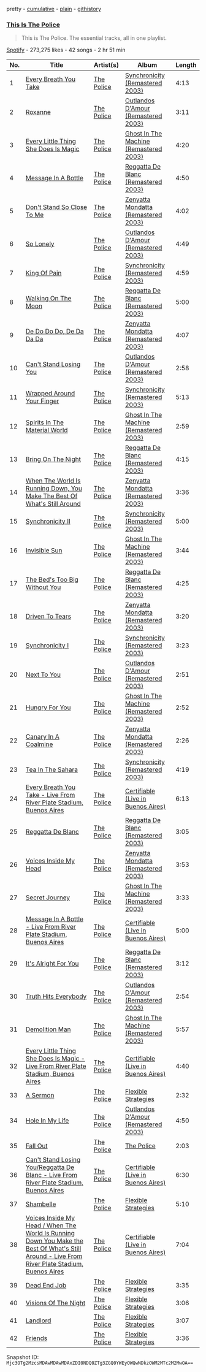 pretty - [cumulative](/playlists/cumulative/37i9dQZF1DZ06evO3pXaXS.md) - [plain](/playlists/plain/37i9dQZF1DZ06evO3pXaXS) - [githistory](https://github.githistory.xyz/mackorone/spotify-playlist-archive/blob/main/playlists/plain/37i9dQZF1DZ06evO3pXaXS)

### [This Is The Police](https://open.spotify.com/playlist/37i9dQZF1DZ06evO3pXaXS)

> This is The Police\. The essential tracks, all in one playlist.

[Spotify](https://open.spotify.com/user/spotify) - 273,275 likes - 42 songs - 2 hr 51 min

| No. | Title | Artist(s) | Album | Length |
|---|---|---|---|---|
| 1 | [Every Breath You Take](https://open.spotify.com/track/1JSTJqkT5qHq8MDJnJbRE1) | [The Police](https://open.spotify.com/artist/5NGO30tJxFlKixkPSgXcFE) | [Synchronicity \(Remastered 2003\)](https://open.spotify.com/album/5W9OT0a5iZlBr83a9WMKFY) | 4:13 |
| 2 | [Roxanne](https://open.spotify.com/track/3EYOJ48Et32uATr9ZmLnAo) | [The Police](https://open.spotify.com/artist/5NGO30tJxFlKixkPSgXcFE) | [Outlandos D'Amour \(Remastered 2003\)](https://open.spotify.com/album/1H9g6j4Wwj6wh6p8YHVtkf) | 3:11 |
| 3 | [Every Little Thing She Does Is Magic](https://open.spotify.com/track/44aTAUBF0g6sMkMNE8I5kd) | [The Police](https://open.spotify.com/artist/5NGO30tJxFlKixkPSgXcFE) | [Ghost In The Machine \(Remastered 2003\)](https://open.spotify.com/album/5jkwdY6jS1Hzi8epr6HW7h) | 4:20 |
| 4 | [Message In A Bottle](https://open.spotify.com/track/1oYYd2gnWZYrt89EBXdFiO) | [The Police](https://open.spotify.com/artist/5NGO30tJxFlKixkPSgXcFE) | [Reggatta De Blanc \(Remastered 2003\)](https://open.spotify.com/album/2EpuND32cO7CX0gXZl2NB6) | 4:50 |
| 5 | [Don't Stand So Close To Me](https://open.spotify.com/track/5veJDT0MLsLbhYsx42GXUD) | [The Police](https://open.spotify.com/artist/5NGO30tJxFlKixkPSgXcFE) | [Zenyatta Mondatta \(Remastered 2003\)](https://open.spotify.com/album/23enz9nXJhH1BR1Rm5CzDJ) | 4:02 |
| 6 | [So Lonely](https://open.spotify.com/track/2wnsBaxrmkthIFAm6vqCuX) | [The Police](https://open.spotify.com/artist/5NGO30tJxFlKixkPSgXcFE) | [Outlandos D'Amour \(Remastered 2003\)](https://open.spotify.com/album/1H9g6j4Wwj6wh6p8YHVtkf) | 4:49 |
| 7 | [King Of Pain](https://open.spotify.com/track/1V15l05snHYHYVxerjMFGo) | [The Police](https://open.spotify.com/artist/5NGO30tJxFlKixkPSgXcFE) | [Synchronicity \(Remastered 2003\)](https://open.spotify.com/album/5W9OT0a5iZlBr83a9WMKFY) | 4:59 |
| 8 | [Walking On The Moon](https://open.spotify.com/track/62uLNJgVZaFiEiKV4LpoYJ) | [The Police](https://open.spotify.com/artist/5NGO30tJxFlKixkPSgXcFE) | [Reggatta De Blanc \(Remastered 2003\)](https://open.spotify.com/album/2EpuND32cO7CX0gXZl2NB6) | 5:00 |
| 9 | [De Do Do Do, De Da Da Da](https://open.spotify.com/track/0yJvWbn8xQKiDZ84VN5lQG) | [The Police](https://open.spotify.com/artist/5NGO30tJxFlKixkPSgXcFE) | [Zenyatta Mondatta \(Remastered 2003\)](https://open.spotify.com/album/23enz9nXJhH1BR1Rm5CzDJ) | 4:07 |
| 10 | [Can't Stand Losing You](https://open.spotify.com/track/6DjKJgwe9c90Bd2iya0fre) | [The Police](https://open.spotify.com/artist/5NGO30tJxFlKixkPSgXcFE) | [Outlandos D'Amour \(Remastered 2003\)](https://open.spotify.com/album/1H9g6j4Wwj6wh6p8YHVtkf) | 2:58 |
| 11 | [Wrapped Around Your Finger](https://open.spotify.com/track/400ZJAUFuEuIGXhr7ie4xf) | [The Police](https://open.spotify.com/artist/5NGO30tJxFlKixkPSgXcFE) | [Synchronicity \(Remastered 2003\)](https://open.spotify.com/album/5W9OT0a5iZlBr83a9WMKFY) | 5:13 |
| 12 | [Spirits In The Material World](https://open.spotify.com/track/4frelkLhC4ATqJH9VGJztu) | [The Police](https://open.spotify.com/artist/5NGO30tJxFlKixkPSgXcFE) | [Ghost In The Machine \(Remastered 2003\)](https://open.spotify.com/album/5jkwdY6jS1Hzi8epr6HW7h) | 2:59 |
| 13 | [Bring On The Night](https://open.spotify.com/track/4EkNINvDLeGgIL4zYGsYPb) | [The Police](https://open.spotify.com/artist/5NGO30tJxFlKixkPSgXcFE) | [Reggatta De Blanc \(Remastered 2003\)](https://open.spotify.com/album/2EpuND32cO7CX0gXZl2NB6) | 4:15 |
| 14 | [When The World Is Running Down, You Make The Best Of What's Still Around](https://open.spotify.com/track/2e2P8zydI5GtcaVhTkOYa9) | [The Police](https://open.spotify.com/artist/5NGO30tJxFlKixkPSgXcFE) | [Zenyatta Mondatta \(Remastered 2003\)](https://open.spotify.com/album/23enz9nXJhH1BR1Rm5CzDJ) | 3:36 |
| 15 | [Synchronicity II](https://open.spotify.com/track/5ynO8cYFjDwELIZfFHHeYe) | [The Police](https://open.spotify.com/artist/5NGO30tJxFlKixkPSgXcFE) | [Synchronicity \(Remastered 2003\)](https://open.spotify.com/album/5W9OT0a5iZlBr83a9WMKFY) | 5:00 |
| 16 | [Invisible Sun](https://open.spotify.com/track/5u8Dwz4h41DDOKfeFfexMR) | [The Police](https://open.spotify.com/artist/5NGO30tJxFlKixkPSgXcFE) | [Ghost In The Machine \(Remastered 2003\)](https://open.spotify.com/album/5jkwdY6jS1Hzi8epr6HW7h) | 3:44 |
| 17 | [The Bed's Too Big Without You](https://open.spotify.com/track/3PfBnnkOf0LbCw2jixUCQG) | [The Police](https://open.spotify.com/artist/5NGO30tJxFlKixkPSgXcFE) | [Reggatta De Blanc \(Remastered 2003\)](https://open.spotify.com/album/2EpuND32cO7CX0gXZl2NB6) | 4:25 |
| 18 | [Driven To Tears](https://open.spotify.com/track/3ixzqclumr9K5ZY8xcdo0O) | [The Police](https://open.spotify.com/artist/5NGO30tJxFlKixkPSgXcFE) | [Zenyatta Mondatta \(Remastered 2003\)](https://open.spotify.com/album/23enz9nXJhH1BR1Rm5CzDJ) | 3:20 |
| 19 | [Synchronicity I](https://open.spotify.com/track/0eZvCQAK6hsPSlcfqzREvB) | [The Police](https://open.spotify.com/artist/5NGO30tJxFlKixkPSgXcFE) | [Synchronicity \(Remastered 2003\)](https://open.spotify.com/album/5W9OT0a5iZlBr83a9WMKFY) | 3:23 |
| 20 | [Next To You](https://open.spotify.com/track/7HjipY3Vy2HAN11D2juKHT) | [The Police](https://open.spotify.com/artist/5NGO30tJxFlKixkPSgXcFE) | [Outlandos D'Amour \(Remastered 2003\)](https://open.spotify.com/album/1H9g6j4Wwj6wh6p8YHVtkf) | 2:51 |
| 21 | [Hungry For You](https://open.spotify.com/track/6xK4wLYwSszCXsiPhOhG4I) | [The Police](https://open.spotify.com/artist/5NGO30tJxFlKixkPSgXcFE) | [Ghost In The Machine \(Remastered 2003\)](https://open.spotify.com/album/5jkwdY6jS1Hzi8epr6HW7h) | 2:52 |
| 22 | [Canary In A Coalmine](https://open.spotify.com/track/7A4rW6quroPut2I6OsCys9) | [The Police](https://open.spotify.com/artist/5NGO30tJxFlKixkPSgXcFE) | [Zenyatta Mondatta \(Remastered 2003\)](https://open.spotify.com/album/23enz9nXJhH1BR1Rm5CzDJ) | 2:26 |
| 23 | [Tea In The Sahara](https://open.spotify.com/track/26R3e7bjY6e9dlgghide8L) | [The Police](https://open.spotify.com/artist/5NGO30tJxFlKixkPSgXcFE) | [Synchronicity \(Remastered 2003\)](https://open.spotify.com/album/5W9OT0a5iZlBr83a9WMKFY) | 4:19 |
| 24 | [Every Breath You Take \- Live From River Plate Stadium, Buenos Aires](https://open.spotify.com/track/3ZPyWxGouBXvvSBqwNqCMC) | [The Police](https://open.spotify.com/artist/5NGO30tJxFlKixkPSgXcFE) | [Certifiable \(Live in Buenos Aires\)](https://open.spotify.com/album/2Dz4qhsr2dWMcRLVP7474f) | 6:13 |
| 25 | [Reggatta De Blanc](https://open.spotify.com/track/2EEp2vTGSRDSLHWUF80EZZ) | [The Police](https://open.spotify.com/artist/5NGO30tJxFlKixkPSgXcFE) | [Reggatta De Blanc \(Remastered 2003\)](https://open.spotify.com/album/2EpuND32cO7CX0gXZl2NB6) | 3:05 |
| 26 | [Voices Inside My Head](https://open.spotify.com/track/0Jvn32u7plWgz5YQk6OoSo) | [The Police](https://open.spotify.com/artist/5NGO30tJxFlKixkPSgXcFE) | [Zenyatta Mondatta \(Remastered 2003\)](https://open.spotify.com/album/23enz9nXJhH1BR1Rm5CzDJ) | 3:53 |
| 27 | [Secret Journey](https://open.spotify.com/track/1klFQ3R5AN86f0moMUdSYS) | [The Police](https://open.spotify.com/artist/5NGO30tJxFlKixkPSgXcFE) | [Ghost In The Machine \(Remastered 2003\)](https://open.spotify.com/album/5jkwdY6jS1Hzi8epr6HW7h) | 3:33 |
| 28 | [Message In A Bottle \- Live From River Plate Stadium, Buenos Aires](https://open.spotify.com/track/4rMfdcnfsWNPlIZCfEQive) | [The Police](https://open.spotify.com/artist/5NGO30tJxFlKixkPSgXcFE) | [Certifiable \(Live in Buenos Aires\)](https://open.spotify.com/album/2Dz4qhsr2dWMcRLVP7474f) | 5:00 |
| 29 | [It's Alright For You](https://open.spotify.com/track/5fTI7JCaMRK09WtwG8ZrRK) | [The Police](https://open.spotify.com/artist/5NGO30tJxFlKixkPSgXcFE) | [Reggatta De Blanc \(Remastered 2003\)](https://open.spotify.com/album/2EpuND32cO7CX0gXZl2NB6) | 3:12 |
| 30 | [Truth Hits Everybody](https://open.spotify.com/track/4pLhVO0JuMiFDSJYDiGP7S) | [The Police](https://open.spotify.com/artist/5NGO30tJxFlKixkPSgXcFE) | [Outlandos D'Amour \(Remastered 2003\)](https://open.spotify.com/album/1H9g6j4Wwj6wh6p8YHVtkf) | 2:54 |
| 31 | [Demolition Man](https://open.spotify.com/track/4cAWzXWGoRIezpTy9ZiDRg) | [The Police](https://open.spotify.com/artist/5NGO30tJxFlKixkPSgXcFE) | [Ghost In The Machine \(Remastered 2003\)](https://open.spotify.com/album/5jkwdY6jS1Hzi8epr6HW7h) | 5:57 |
| 32 | [Every Little Thing She Does Is Magic \- Live From River Plate Stadium, Buenos Aires](https://open.spotify.com/track/25Pifu9g726ZBSsBARVati) | [The Police](https://open.spotify.com/artist/5NGO30tJxFlKixkPSgXcFE) | [Certifiable \(Live in Buenos Aires\)](https://open.spotify.com/album/2Dz4qhsr2dWMcRLVP7474f) | 4:40 |
| 33 | [A Sermon](https://open.spotify.com/track/5YlavkDAyN6SM6jtmJzuPP) | [The Police](https://open.spotify.com/artist/5NGO30tJxFlKixkPSgXcFE) | [Flexible Strategies](https://open.spotify.com/album/0AlJc20R0rog9wo3baiMQS) | 2:32 |
| 34 | [Hole In My Life](https://open.spotify.com/track/25McPIqh9oSdPSP36Gu7Jp) | [The Police](https://open.spotify.com/artist/5NGO30tJxFlKixkPSgXcFE) | [Outlandos D'Amour \(Remastered 2003\)](https://open.spotify.com/album/1H9g6j4Wwj6wh6p8YHVtkf) | 4:50 |
| 35 | [Fall Out](https://open.spotify.com/track/0hAyb0O9Ft16QAjtLMRCJE) | [The Police](https://open.spotify.com/artist/5NGO30tJxFlKixkPSgXcFE) | [The Police](https://open.spotify.com/album/0QV6T4VzyWkF1eJed2eRcP) | 2:03 |
| 36 | [Can't Stand Losing You/Reggatta De Blanc \- Live From River Plate Stadium, Buenos Aires](https://open.spotify.com/track/7qXOUUDmgkYql3k9AJUeIw) | [The Police](https://open.spotify.com/artist/5NGO30tJxFlKixkPSgXcFE) | [Certifiable \(Live in Buenos Aires\)](https://open.spotify.com/album/2Dz4qhsr2dWMcRLVP7474f) | 6:30 |
| 37 | [Shambelle](https://open.spotify.com/track/2jn9j0RG0UKukFZAviVCbG) | [The Police](https://open.spotify.com/artist/5NGO30tJxFlKixkPSgXcFE) | [Flexible Strategies](https://open.spotify.com/album/0AlJc20R0rog9wo3baiMQS) | 5:10 |
| 38 | [Voices Inside My Head / When The World Is Running Down You Make the Best Of What's Still Around \- Live From River Plate Stadium, Buenos Aires](https://open.spotify.com/track/2UtXxz9XGRn7qvZ275H7aJ) | [The Police](https://open.spotify.com/artist/5NGO30tJxFlKixkPSgXcFE) | [Certifiable \(Live in Buenos Aires\)](https://open.spotify.com/album/2Dz4qhsr2dWMcRLVP7474f) | 7:04 |
| 39 | [Dead End Job](https://open.spotify.com/track/1wLiJWt0YABFCJxHnYIoDj) | [The Police](https://open.spotify.com/artist/5NGO30tJxFlKixkPSgXcFE) | [Flexible Strategies](https://open.spotify.com/album/0AlJc20R0rog9wo3baiMQS) | 3:35 |
| 40 | [Visions Of The Night](https://open.spotify.com/track/33Wh8esQvnlw5Zex1xcC4z) | [The Police](https://open.spotify.com/artist/5NGO30tJxFlKixkPSgXcFE) | [Flexible Strategies](https://open.spotify.com/album/0AlJc20R0rog9wo3baiMQS) | 3:06 |
| 41 | [Landlord](https://open.spotify.com/track/359ZqVnNGDhkQgMPmQ9dvn) | [The Police](https://open.spotify.com/artist/5NGO30tJxFlKixkPSgXcFE) | [Flexible Strategies](https://open.spotify.com/album/0AlJc20R0rog9wo3baiMQS) | 3:07 |
| 42 | [Friends](https://open.spotify.com/track/1baFho4VmA5H4nZjYMRxDE) | [The Police](https://open.spotify.com/artist/5NGO30tJxFlKixkPSgXcFE) | [Flexible Strategies](https://open.spotify.com/album/0AlJc20R0rog9wo3baiMQS) | 3:36 |

Snapshot ID: `Mjc3OTg2MzcsMDAwMDAwMDAxZDI0NDQ0ZTg3ZGQ0YWEyOWQwNDkzOWM2MTc2M2MwOA==`

